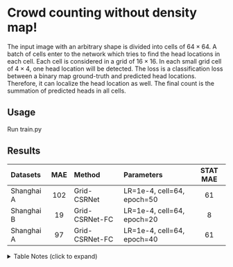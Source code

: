 # Crowd counting without density map!
The input image with an arbitrary shape is divided into cells of $64 \times 64$. 
A batch of cells enter to the network which tries to find the head locations in each cell.
Each cell is considered in a grid of $16 \times 16$. In each small grid cell of $4 \times 4$, one head location will be detected.
The loss is a classification loss between a binary map ground-truth and predicted head locations.
Therefore, it can localize the head location as well. 
The final count is the summation of predicted heads in all cells.


## Usage
Run train.py

## Results 

| Datasets        | MAE   | Method              | Parameters                        | STAT MAE |
|:--------------- |:-----:|:--------------------|:----------------------------------|:--------:|
| Shanghai A      | 102   | Grid-CSRNet         | LR=1e-4, cell=64, epoch=50        |    61    |
| Shanghai B      | 19    | Grid-CSRNet-FC      | LR=1e-4, cell=64, epoch=20        |     8    | 
| Shanghai A      | 97    | Grid-CSRNet-FC      | LR=1e-4, cell=64, epoch=40        |    61    |                |       |                 |       |                     |                                   |          |

<details>
  <summary>Table Notes (click to expand)</summary>
  
  * Grid-CSRNet denotes grid-based CSRNet architecture
  * FC denotes fully connected layer 
  * LR = learning rate
</details>
